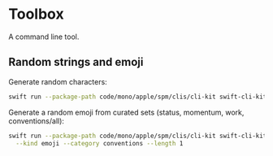 # Toolbox

A command line tool.

## Random strings and emoji

Generate random characters:

```bash
swift run --package-path code/mono/apple/spm/clis/cli-kit swift-cli-kit random --length 6 --kind ascii
```

Generate a random emoji from curated sets (status, momentum, work, conventions/all):

```bash
swift run --package-path code/mono/apple/spm/clis/cli-kit swift-cli-kit random \
  --kind emoji --category conventions --length 1
```
